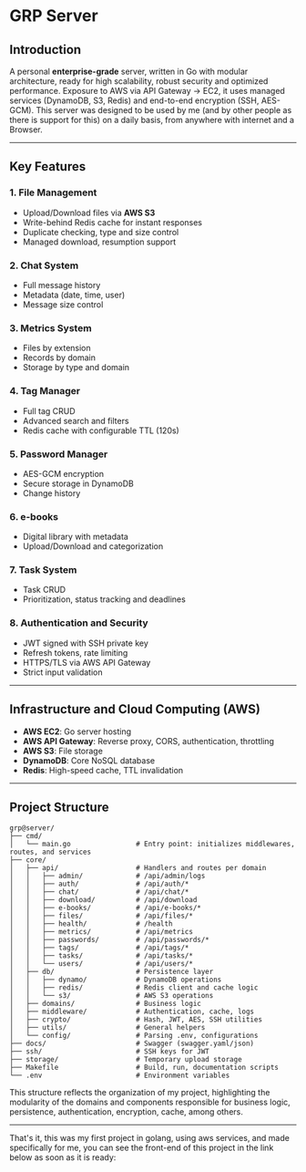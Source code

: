 # GRP Server

## Introduction

A personal **enterprise-grade** server, written in Go with modular architecture, ready for high scalability, robust security and optimized performance. Exposure to AWS via API Gateway → EC2, it uses managed services (DynamoDB, S3, Redis) and end-to-end encryption (SSH, AES-GCM). This server was designed to be used by me (and by other people as there is support for this) on a daily basis, from anywhere with internet and a Browser.

---

## Key Features

### 1. File Management

- Upload/Download files via **AWS S3**
- Write-behind Redis cache for instant responses
- Duplicate checking, type and size control
- Managed download, resumption support

### 2. Chat System

- Full message history
- Metadata (date, time, user)
- Message size control

### 3. Metrics System

- Files by extension
- Records by domain
- Storage by type and domain

### 4. Tag Manager

- Full tag CRUD
- Advanced search and filters
- Redis cache with configurable TTL (120s)

### 5. Password Manager

- AES-GCM encryption
- Secure storage in DynamoDB
- Change history

### 6. e-books

- Digital library with metadata
- Upload/Download and categorization

### 7. Task System

- Task CRUD
- Prioritization, status tracking and deadlines

### 8. Authentication and Security

- JWT signed with SSH private key
- Refresh tokens, rate limiting
- HTTPS/TLS via AWS API Gateway
- Strict input validation

---

## Infrastructure and Cloud Computing (AWS)

- **AWS EC2**: Go server hosting
- **AWS API Gateway**: Reverse proxy, CORS, authentication, throttling
- **AWS S3**: File storage
- **DynamoDB**: Core NoSQL database
- **Redis**: High-speed cache, TTL invalidation

---

## Project Structure

    grp@server/
    ├── cmd/
    │   └── main.go                # Entry point: initializes middlewares, routes, and services
    ├── core/
    │   ├── api/                   # Handlers and routes per domain
    │   │   ├── admin/             # /api/admin/logs
    │   │   ├── auth/              # /api/auth/*
    │   │   ├── chat/              # /api/chat/*
    │   │   ├── download/          # /api/download
    │   │   ├── e-books/           # /api/e-books/*
    │   │   ├── files/             # /api/files/*
    │   │   ├── health/            # /health
    │   │   ├── metrics/           # /api/metrics
    │   │   ├── passwords/         # /api/passwords/*
    │   │   ├── tags/              # /api/tags/*
    │   │   ├── tasks/             # /api/tasks/*
    │   │   └── users/             # /api/users/*
    │   ├── db/                    # Persistence layer
    │   │   ├── dynamo/            # DynamoDB operations
    │   │   ├── redis/             # Redis client and cache logic
    │   │   └── s3/                # AWS S3 operations
    │   ├── domains/               # Business logic
    │   ├── middleware/            # Authentication, cache, logs
    │   ├── crypto/                # Hash, JWT, AES, SSH utilities
    │   ├── utils/                 # General helpers
    │   └── config/                # Parsing .env, configurations
    ├── docs/                      # Swagger (swagger.yaml/json)
    ├── ssh/                       # SSH keys for JWT
    ├── storage/                   # Temporary upload storage
    ├── Makefile                   # Build, run, documentation scripts
    └── .env                       # Environment variables

This structure reflects the organization of my project, highlighting the modularity of the domains and components responsible for business logic, persistence, authentication, encryption, cache, among others.

---

That's it, this was my first project in golang, using aws services, and made specifically for me, you can see the front-end of this project in the link below as soon as it is ready:
